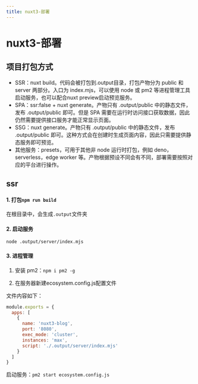 ```yaml
---
title: nuxt3-部署
---
```


# nuxt3-部署

## 项目打包方式

- SSR：nuxt build。代码会被打包到.output目录，打包产物分为 public 和 server 两部分。入口为 index.mjs，可以使用 node 或 pm2 等进程管理工具启动服务，也可以配合nuxt preview启动预览服务。
- SPA：ssr:false + nuxt generate。产物只有 .output/public 中的静态文件，发布 .output/public 即可。但是 SPA 需要在运行时访问接口获取数据，因此仍然需要提供接口服务才能正常显示页面。
- SSG：nuxt generate。产物只有 .output/public 中的静态文件，发布 .output/public 即可。这种方式会在创建时生成页面内容，因此只需要提供静态服务即可预览。
- 其他服务：presets，可用于其他非 node 运行时打包，例如 deno，serverless，edge worker 等。产物根据预设不同会有不同，部署需要按照对应的平台进行操作。

## ssr

#### 1. 打包`npm run build`

在根目录中，会生成`.output`文件夹

#### 2. 启动服务

```
node .output/server/index.mjs
```

#### 3. 进程管理

1. 安装 pm2：`npm i pm2 -g`

2. 在服务器新建ecosystem.config.js配置文件

文件内容如下：
```js
module.exports = {
  apps: [
    {
      name: 'nuxt3-blog',
      port: '8080',
      exec_mode: 'cluster',
      instances: 'max',
      script: './.output/server/index.mjs'
    }
  ]
}
```

启动服务：`pm2 start ecosystem.config.js`